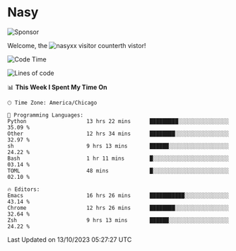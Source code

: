 # Nasy

<!--
<p align="center">
<img height="200" src="https://github-readme-stats.vercel.app/api?username=nasyxx&count_private=true&show_icons=true&theme=dracula&include_all_commits=true"/>
<img height="200" src="https://github-readme-stats.vercel.app/api/top-langs/?username=nasyxx&theme=dracula&hide=html,jupyter+notebook&count_private=true&show_icons=true"/>
</p>

  
----------------
-->

![Sponsor](https://img.shields.io/static/v1.svg?label=Sponsor&message=%E2%9D%A4&logo=GitHub&style=flat&color=pink)
 
Welcome, the ![nasyxx visitor counter](https://count.getloli.com/get/@nasyxx?theme=rule34)th vistor!
 
<!--START_SECTION:waka-->
![Code Time](http://img.shields.io/badge/Code%20Time-3%2C793%20hrs%2033%20mins-blue)

![Lines of code](https://img.shields.io/badge/From%20Hello%20World%20I%27ve%20Written-6.3%20million%20lines%20of%20code-blue)

📊 **This Week I Spent My Time On** 

```text
🕑︎ Time Zone: America/Chicago

💬 Programming Languages: 
Python                   13 hrs 22 mins      █████████░░░░░░░░░░░░░░░░   35.09 % 
Other                    12 hrs 34 mins      ████████░░░░░░░░░░░░░░░░░   32.97 % 
sh                       9 hrs 13 mins       ██████░░░░░░░░░░░░░░░░░░░   24.22 % 
Bash                     1 hr 11 mins        █░░░░░░░░░░░░░░░░░░░░░░░░   03.14 % 
TOML                     48 mins             █░░░░░░░░░░░░░░░░░░░░░░░░   02.10 % 

🔥 Editors: 
Emacs                    16 hrs 26 mins      ███████████░░░░░░░░░░░░░░   43.14 % 
Chrome                   12 hrs 26 mins      ████████░░░░░░░░░░░░░░░░░   32.64 % 
Zsh                      9 hrs 13 mins       ██████░░░░░░░░░░░░░░░░░░░   24.22 % 
```


 Last Updated on 13/10/2023 05:27:27 UTC
<!--END_SECTION:waka-->

<!-- ![visitors](https://visitor-badge.laobi.icu/badge?page_id=nasyxx.nasyxx) -->
